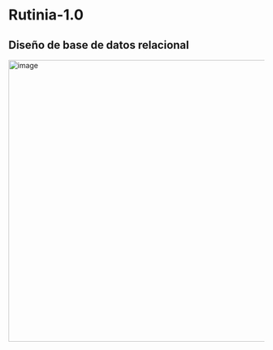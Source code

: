 # Rutinia-1.0

## Diseño de base de datos relacional
<img width="953" height="555" alt="image" src="https://github.com/user-attachments/assets/da38b92c-4b0f-43e1-a712-333f8830ac10" />
